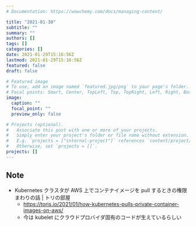 ```yaml
---
# Documentation: https://wowchemy.com/docs/managing-content/

title: "2021-01-30"
subtitle: ""
summary: ""
authors: []
tags: []
categories: []
date: 2021-01-29T15:16:56Z
lastmod: 2021-01-29T15:16:56Z
featured: false
draft: false

# Featured image
# To use, add an image named `featured.jpg/png` to your page's folder.
# Focal points: Smart, Center, TopLeft, Top, TopRight, Left, Right, BottomLeft, Bottom, BottomRight.
image:
  caption: ""
  focal_point: ""
  preview_only: false

# Projects (optional).
#   Associate this post with one or more of your projects.
#   Simply enter your project's folder or file name without extension.
#   E.g. `projects = ["internal-project"]` references `content/project/deep-learning/index.md`.
#   Otherwise, set `projects = []`.
projects: []
---
```


## Note

* Kubernetes クラスタが AWS 上でコンテナイメージを pull するときの権限まわりの話 | トリの部屋
  * https://toris.io/2021/01/how-kubernetes-pulls-private-container-images-on-aws/
  * 今は kubelet にクラウドプロバイダ固有のコードが生えているらしい
